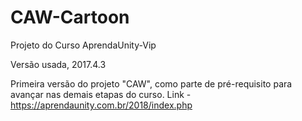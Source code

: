 # CAW-Cartoon
Projeto do Curso AprendaUnity-Vip

Versão usada, 2017.4.3

Primeira versão do projeto "CAW", como parte de pré-requisito para avançar nas demais etapas do curso.
Link - https://aprendaunity.com.br/2018/index.php
